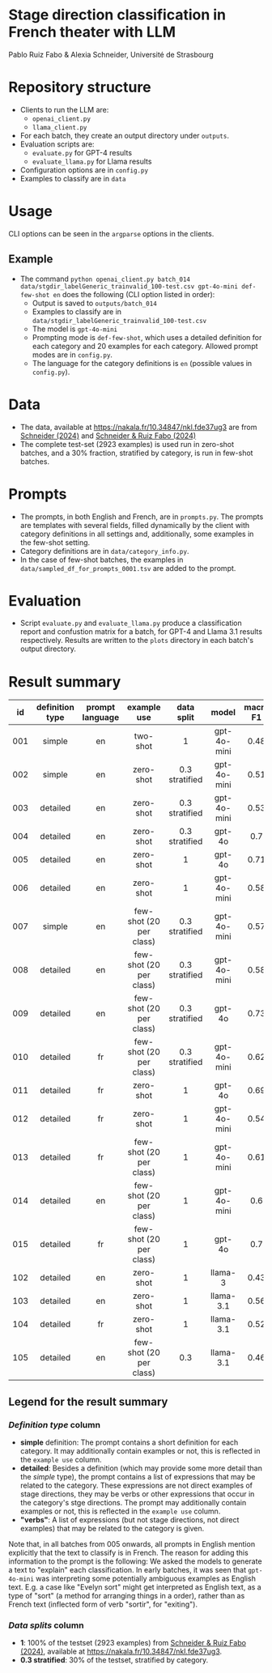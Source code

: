 # Stage direction classification in French theater with LLM
Pablo Ruiz Fabo & Alexia Schneider, Université de Strasbourg
# Repository structure

- Clients to run the LLM are:
  - `openai_client.py`
  - `llama_client.py`
- For each batch, they create an output directory under `outputs`.
- Evaluation scripts are:
  - `evaluate.py` for GPT-4 results
  - `evaluate_llama.py` for Llama results
- Configuration options are in `config.py`
- Examples to classify are in `data`

# Usage

CLI options can be seen in the `argparse` options in the clients.

## Example
- The command `python openai_client.py batch_014 data/stgdir_labelGeneric_trainvalid_100-test.csv gpt-4o-mini def-few-shot en` does the following (CLI option listed in order):
  - Output is saved to `outputs/batch_014`
  - Examples to classify are in `data/stgdir_labelGeneric_trainvalid_100-test.csv`
  - The model is `gpt-4o-mini`
  - Prompting mode is `def-few-shot`, which uses a detailed definition for each category and 20 examples for each category. Allowed prompt modes are in `config.py`.
  - The language for the category definitions is `en` (possible values in `config.py`).

# Data

- The data, available at https://nakala.fr/10.34847/nkl.fde37ug3 are from [Schneider (2024)](https://nakala.fr/10.34847/nkl.3ecb73zp) and [Schneider & Ruiz Fabo (2024)](https://aclanthology.org/2024.latechclfl-1.28/)
- The complete test-set (2923 examples) is used run in zero-shot batches, and a 30% fraction, stratified by category, is run in few-shot batches.

# Prompts
- The prompts, in both English and French, are in `prompts.py`. The prompts are templates with several fields, filled dynamically by the client with category definitions in all settings and, additionally, some examples in the few-shot setting.
- Category definitions are in `data/category_info.py`.
- In the case of few-shot batches, the examples in `data/sampled_df_for_prompts_0001.tsv` are added to the prompt.

# Evaluation

- Script `evaluate.py` and `evaluate_llama.py` produce a classification report and confustion matrix for a batch, for GPT-4 and Llama 3.1 results respectively. Results are written to the `plots` directory in each batch's output directory.

# Result summary
|id | definition type  | prompt language  |       example use        |   data split    |    model     | macro F1  | weighted F1  |  acc  |
|----|:----------------:|:----------------:|:------------------------:|:---------------:|:------------:|:---------:|:------------:|:-----:|
|001 |      simple      |        en        |         two-shot         |        1        | gpt-4o-mini  |   0.48    |     0.53     | 0.52  |
|002 |      simple      |        en        |        zero-shot         | 0.3 stratified  | gpt-4o-mini  |   0.51    |     0.57     | 0.57  |
|003 |     detailed     |        en        |        zero-shot         | 0.3 stratified  | gpt-4o-mini  |   0.53    |     0.59     | 0.57  |
|004 |     detailed     |        en        |        zero-shot         | 0.3 stratified  |    gpt-4o    |    0.7    |     0.73     | 0.72  |
|005 |     detailed     |        en        |        zero-shot         |        1        |    gpt-4o    |   0.71    |     0.74     | 0.73  |
|006 |     detailed     |        en        |        zero-shot         |        1        | gpt-4o-mini  |   0.58    |     0.64     | 0.61  |
|007 |      simple      |        en        | few-shot (20 per class)  | 0.3 stratified  | gpt-4o-mini  |   0.57    |     0.64     | 0.63  |
|008 |     detailed     |        en        | few-shot (20 per class)  | 0.3 stratified  | gpt-4o-mini  |   0.58    |     0.65     | 0.67  |
|009 |     detailed     |        en        | few-shot (20 per class)  | 0.3 stratified  |    gpt-4o    |   0.73    |     0.79     | 0.78  |
|010 |     detailed     |        fr        | few-shot (20 per class)  | 0.3 stratified  | gpt-4o-mini  |   0.62    |     0.7      | 0.69  |
|011 |     detailed     |        fr        |        zero-shot         |        1        |    gpt-4o    |   0.69    |     0.72     | 0.71  |
|012 |     detailed     |        fr        |        zero-shot         |        1        | gpt-4o-mini  |   0.54    |     0.59     | 0.57  |
|013 |     detailed     |        fr        | few-shot (20 per class)  |        1        | gpt-4o-mini  |   0.61    |     0.68     | 0.67  |
|014 |     detailed     |        en        | few-shot (20 per class)  |        1        | gpt-4o-mini  |    0.6    |     0.67     | 0.67  |
|015 |     detailed     |        fr        | few-shot (20 per class)  |        1        |    gpt-4o    |    0.7    |     0.75     | 0.75  |
|102 |     detailed     |        en        |        zero-shot         |        1        |   llama-3    |   0.43    |     0.52     | 0.49  |
|103 |     detailed     |        en        |        zero-shot         |        1        |  llama-3.1   |   0.56    |     0.63     | 0.61  |
|104 |     detailed     |        fr        |        zero-shot         |        1        |  llama-3.1   |   0.52    |     0.6      | 0.62  |
|105 |     detailed     |        en        | few-shot (20 per class)  |       0.3       |  llama-3.1   |   0.46    |     0.5      | 0.51  |


## Legend for the result summary

### *Definition type* column

- **simple** definition: The prompt contains a short definition for each category. It may additionally contain examples or not, this is reflected in the `example use` column. 
- **detailed**: Besides a definition (which may provide some more detail than the *simple* type), the prompt contains a list of expressions that may be related to the category. These expressions are not direct examples of stage directions, they may be verbs or other expressions that occur in the category's stge directions. The prompt may additionally contain examples or not, this is reflected in the `example use` column.
- **"verbs"**: A list of expressions (but not stage directions, not direct examples) that may be related to the category is given.

Note that, in all batches from 005 onwards, all prompts in English mention explicitly that the text to classify is in French. The reason for adding this information to the prompt is the following: We asked the models to generate a text to "explain" each classification. In early batches, it was seen that `gpt-4o-mini` was interpreting some potentially ambiguous examples as English text. E.g. a case like "Evelyn sort" might get interpreted as English text, as a type of "sort" (a method for arranging things in a order), rather than as French text (inflected form of verb "sortir", for "exiting").

### *Data splits* column

- **1**: 100% of the testset (2923 examples) from [Schneider & Ruiz Fabo (2024)](https://aclanthology.org/2024.latechclfl-1.28/), available at https://nakala.fr/10.34847/nkl.fde37ug3.
- **0.3 stratified**: 30% of the testset, stratified by category.

